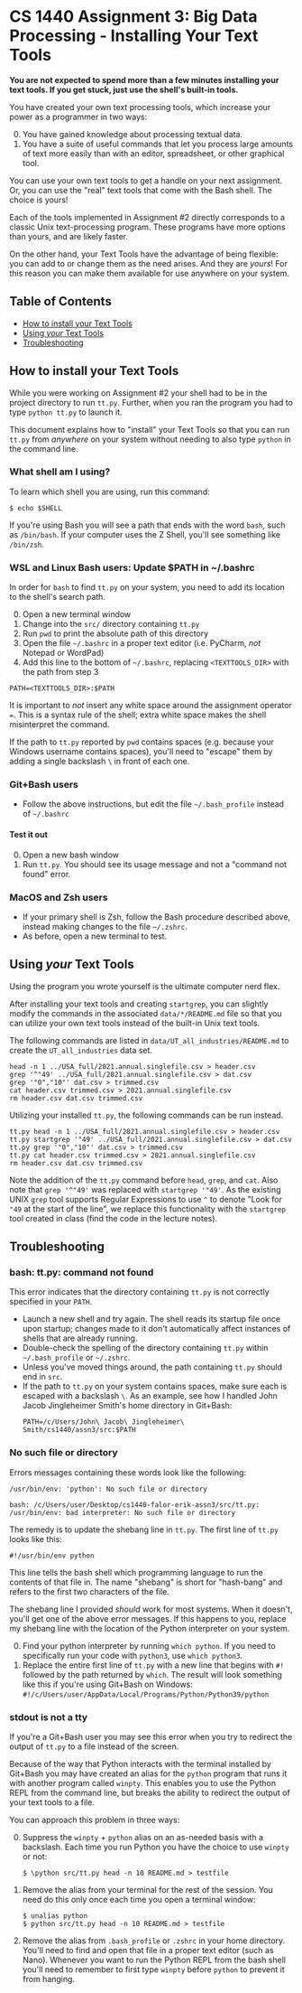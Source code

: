 # CS 1440 Assignment 3: Big Data Processing - Installing Your Text Tools

**You are not expected to spend more than a few minutes installing your text
tools.  If you get stuck, just use the shell's built-in tools.**

You have created your own text processing tools, which increase your power as a
programmer in two ways:

0.  You have gained knowledge about processing textual data.
1.  You have a suite of useful commands that let you process large amounts of
    text more easily than with an editor, spreadsheet, or other graphical tool.

You can use your own text tools to get a handle on your next assignment.  Or,
you can use the "real" text tools that come with the Bash shell.  The choice is
yours!

Each of the tools implemented in Assignment #2 directly corresponds to a
classic Unix text-processing program.  These programs have more options than
yours, and are likely faster.

On the other hand, your Text Tools have the advantage of being flexible: you
can add to or change them as the need arises.  And they are *yours*!  For this
reason you can make them available for use anywhere on your system.



## Table of Contents

*   [How to install your Text Tools](#how-to-install-your-text-tools)
*   [Using *your* Text Tools](#using-your-text-tools)
*   [Troubleshooting](#troubleshooting)



## How to install your Text Tools

While you were working on Assignment #2 your shell had to be in the project
directory to run `tt.py`.  Further, when you ran the program you had to type
`python tt.py` to launch it.

This document explains how to "install" your Text Tools so that you can run
`tt.py` from *anywhere* on your system without needing to also type `python` in
the command line.


### What shell am I using?

To learn which shell you are using, run this command:

```
$ echo $SHELL
```

If you're using Bash you will see a path that ends with the word `bash`, such
as `/bin/bash`.  If your computer uses the Z Shell, you'll see something like
`/bin/zsh`.


### WSL and Linux Bash users: Update $PATH in ~/.bashrc

In order for `bash` to find `tt.py` on your system, you need to add its location to the shell's search path.

0. Open a new terminal window
1. Change into the `src/` directory containing `tt.py`
2. Run `pwd` to print the absolute path of this directory
3. Open the file `~/.bashrc` in a proper text editor (i.e. PyCharm, *not* Notepad or WordPad)
4. Add this line to the bottom of `~/.bashrc`, replacing `<TEXTTOOLS_DIR>`
   with the path from step 3

```
PATH=<TEXTTOOLS_DIR>:$PATH
```

It is important to *not* insert any white space around the assignment operator `=`.  This is a syntax rule of the shell; extra white space makes the shell misinterpret the command.

If the path to `tt.py` reported by `pwd` contains spaces (e.g. because your Windows username contains spaces), you'll need to "escape" them by adding a single backslash `\` in front of each one.


### Git+Bash users

*   Follow the above instructions, but edit the file `~/.bash_profile` instead of `~/.bashrc`


#### Test it out

0.  Open a new bash window
1.  Run `tt.py`.  You should see its usage message and not a "command not
    found" error.


### MacOS and Zsh users

*   If your primary shell is Zsh, follow the Bash procedure described above, instead making changes to the file `~/.zshrc`.
*   As before, open a new terminal to test.



## Using *your* Text Tools

Using the program you wrote yourself is the ultimate computer nerd flex.

After installing your text tools and creating `startgrep`, you can slightly
modify the commands in the associated `data/*/README.md` file so that you can
utilize your own text tools instead of the built-in Unix text tools.

The following commands are listed in `data/UT_all_industries/README.md` to create the `UT_all_industries` data set.

    head -n 1 ../USA_full/2021.annual.singlefile.csv > header.csv
    grep '^"49' ../USA_full/2021.annual.singlefile.csv > dat.csv
    grep '"0","10"' dat.csv > trimmed.csv
    cat header.csv trimmed.csv > 2021.annual.singlefile.csv
    rm header.csv dat.csv trimmed.csv

Utilizing your installed `tt.py`, the following commands can be run instead.

    tt.py head -n 1 ../USA_full/2021.annual.singlefile.csv > header.csv
    tt.py startgrep '"49' ../USA_full/2021.annual.singlefile.csv > dat.csv
    tt.py grep '"0","10"' dat.csv > trimmed.csv
    tt.py cat header.csv trimmed.csv > 2021.annual.singlefile.csv
    rm header.csv dat.csv trimmed.csv

Note the addition of the `tt.py` command before `head`, `grep`, and `cat`. Also note that `grep '^"49'` was replaced with `startgrep '"49'`. As the existing UNIX `grep` tool supports Regular Expressions to use `^` to denote "Look for `"49` at the start of the line", we replace this functionality with the `startgrep` tool created in class (find the code in the lecture notes).



## Troubleshooting

### bash: tt.py: command not found

This error indicates that the directory containing `tt.py` is not correctly
specified in your `PATH`.

*   Launch a new shell and try again.  The shell reads its startup file once
    upon startup; changes made to it don't automatically affect instances of
    shells that are already running.
*   Double-check the spelling of the directory containing `tt.py` within
    `~/.bash_profile` or `~/.zshrc`.
*   Unless you've moved things around, the path containing `tt.py` should end
    in `src`.
*   If the path to `tt.py` on your system contains spaces, make sure each is
    escaped with a backslash `\`.  As an example, see how I handled John Jacob
    Jingleheimer Smith's home directory in Git+Bash:
    ```
    PATH=/c/Users/John\ Jacob\ Jingleheimer\ Smith/cs1440/assn3/src:$PATH
    ```


### No such file or directory

Errors messages containing these words look like the following:

```
/usr/bin/env: 'python': No such file or directory
```

```
bash: /c/Users/user/Desktop/cs1440-falor-erik-assn3/src/tt.py: /usr/bin/env: bad interpreter: No such file or directory
```

The remedy is to update the shebang line in `tt.py`.  The first line of `tt.py`
looks like this:

```
#!/usr/bin/env python
```

This line tells the bash shell which programming language to run the contents
of that file in.  The name "shebang" is short for "hash-bang" and refers to the
first two characters of the file.

The shebang line I provided *should* work for most systems.  When it doesn't,
you'll get one of the above error messages.  If this happens to you, replace
my shebang line with the location of the Python interpreter on your system.

0.  Find your python interpreter by running `which python`.  If you need to
    specifically run your code with `python3`, use `which python3`.
1.  Replace the entire first line of `tt.py` with a new line that begins with
    `#!` followed by the path returned by `which`.  The result will look
    something like this if you're using Git+Bash on Windows:
    `#!/c/Users/user/AppData/Local/Programs/Python/Python39/python`



### stdout is not a tty

If you're a Git+Bash user you may see this error when you try to redirect the output of `tt.py` to a file instead of the screen.

Because of the way that Python interacts with the terminal installed by Git+Bash you may have created an alias for the `python` program that runs it with another program called `winpty`.  This enables you to use the Python REPL from the command line, but breaks the ability to redirect the output of your text tools to a file.

You can approach this problem in three ways:

0.  Suppress the `winpty` + `python` alias on an as-needed basis with a backslash.
    Each time you run Python you have the choice to use `winpty` or not:

    ```
    $ \python src/tt.py head -n 10 README.md > testfile
    ```

1.  Remove the alias from your terminal for the rest of the session.  You need
    do this only once each time you open a terminal window:

    ```
    $ unalias python
    $ python src/tt.py head -n 10 README.md > testfile
    ```

2.  Remove the alias from `.bash_profile` or `.zshrc` in your home directory.
    You'll need to find and open that file in a proper text editor (such as
    Nano).  Whenever you want to run the Python REPL from the bash shell you'll
    need to remember to first type `winpty` before `python` to prevent it from
    hanging.
